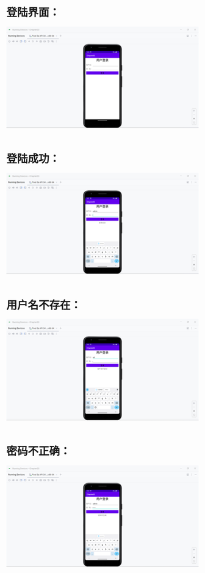 # 登陆界面：
![image](https://github.com/IridiumDuan/Android-20240426/blob/main/%E7%99%BB%E9%99%86%E7%95%8C%E9%9D%A2.png)&nbsp;
# 登陆成功：
![image](https://github.com/IridiumDuan/Android-20240426/blob/main/%E7%99%BB%E9%99%86%E6%88%90%E5%8A%9F.png)&nbsp;
# 用户名不存在：
![image](https://github.com/IridiumDuan/Android-20240426/blob/main/%E7%94%A8%E6%88%B7%E5%90%8D%E4%B8%8D%E5%AD%98%E5%9C%A8.png)&nbsp;
# 密码不正确：
![image](https://github.com/IridiumDuan/Android-20240426/blob/main/%E5%AF%86%E7%A0%81%E4%B8%8D%E6%AD%A3%E7%A1%AE.png)
